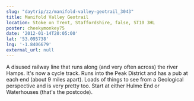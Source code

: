 ```yaml
---
slug: "daytrip/zz/manifold-valley-geotrail_3043"
title: Manifold Valley Geotrail
location: Stoke on Trent, Staffordshire, false, ST10 3HL
poster: cheekymonkey75
date: '2012-01-14T20:05:00'
lat: '53.095738'
lng: '-1.8406679'
external_url: null
---
```


A disused railway line that runs along (and very often across) the river Hamps. It's now a cycle track. Runs into the Peak District and has a pub at each end (about 9 miles apart).  Loads of things to see from a Geological perspective and is very pretty too. Start at either Hulme End or Waterhouses (that's the postcode).
